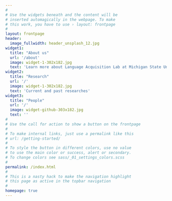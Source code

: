 ```yaml
---
#
# Use the widgets beneath and the content will be
# inserted automagically in the webpage. To make
# this work, you have to use › layout: frontpage
#
layout: frontpage
header:
  image_fullwidth: header_unsplash_12.jpg
widget1:
  title: "About us"
  url: '/about'
  image: widget-1-302x182.jpg
  text: 'Learn more about Language Acquisition Lab at Michigan State University'
widget2:
  title: "Research"
  url: '/'
  image: widget-1-302x182.jpg
  text: 'Current and past researches'
widget3:
  title: "People"
  url: '/'
  image: widget-github-303x182.jpg
  text: ''
#
# Use the call for action to show a button on the frontpage
#
# To make internal links, just use a permalink like this
# url: /getting-started/
#
# To style the button in different colors, use no value
# to use the main color or success, alert or secondary.
# To change colors see sass/_01_settings_colors.scss
#
permalink: /index.html
#
# This is a nasty hack to make the navigation highlight
# this page as active in the topbar navigation
#
homepage: true
---
```

